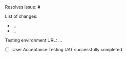Resolves Issue: #

List of changes:
- …
- …

Testing environment URL: …

- [ ] User Acceptance Testing _UAT_ successfully completed
